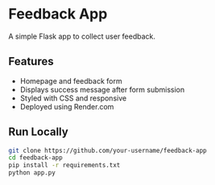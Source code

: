# Feedback App

A simple Flask app to collect user feedback.

## Features

- Homepage and feedback form
- Displays success message after form submission
- Styled with CSS and responsive
- Deployed using Render.com

## Run Locally

```bash
git clone https://github.com/your-username/feedback-app
cd feedback-app
pip install -r requirements.txt
python app.py
